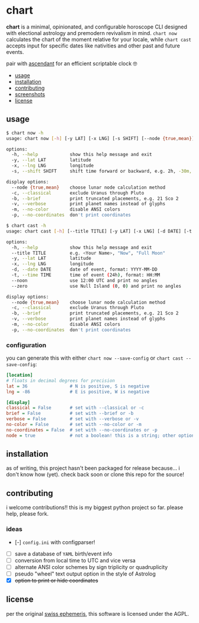 # chart

**chart** is a minimal, opinionated, and configurable horoscope CLI designed with electional astrology and premodern revivalism in mind. `chart now` calculates the chart of the moment relative for your locale, while `chart cast` accepts input for specific dates like nativities and other past and future events.

pair with [ascendant](https://codeberg.org/sailorfe/ascendant) for an efficient scriptable clock 🤓

- [usage](#usage)
- [installation](#installation)
- [contributing](#contributing)
- [screenshots](#screenshots)
- [license](#license)

<a name="usage"></a>
## usage

```sh
$ chart now -h
usage: chart now [-h] [-y LAT] [-x LNG] [-s SHIFT] [--node {true,mean}] [-c] [-b] [-v] [-m] [-p]

options:
  -h, --help            show this help message and exit
  -y, --lat LAT         latitude
  -x, --lng LNG         longitude
  -s, --shift SHIFT     shift time forward or backward, e.g. 2h, -30m, 1.5d (default is hours)

display options:
  --node {true,mean}    choose lunar node calculation method
  -c, --classical       exclude Uranus through Pluto
  -b, --brief           print truncated placements, e.g. 21 Sco 2
  -v, --verbose         print planet names instead of glyphs
  -m, --no-color        disable ANSI colors
  -p, --no-coordinates  don't print coordinates
```

```sh
$ chart cast -h
usage: chart cast [-h] [--title TITLE] [-y LAT] [-x LNG] [-d DATE] [-t TIME] [--noon] [--zero] [--node {true,mean}] [-c] [-b] [-v] [-m] [-p]

options:
  -h, --help            show this help message and exit
  --title TITLE         e.g. <Your Name>, "Now", "Full Moon"
  -y, --lat LAT         latitude
  -x, --lng LNG         longitude
  -d, --date DATE       date of event, format: YYYY-MM-DD
  -t, --time TIME       time of event (24h), format: HH:MM
  --noon                use 12:00 UTC and print no angles
  --zero                use Null Island (0, 0) and print no angles

display options:
  --node {true,mean}    choose lunar node calculation method
  -c, --classical       exclude Uranus through Pluto
  -b, --brief           print truncated placements, e.g. 21 Sco 2
  -v, --verbose         print planet names instead of glyphs
  -m, --no-color        disable ANSI colors
  -p, --no-coordinates  don't print coordinates
```

### configuration

you can generate this with either `chart now --save-config` or `chart cast --save-config`:

```ini
[location]
# floats in decimal degrees for precision
lat = 36                # N is positive, S is negative
lng = -86               # E is positive, W is negative

[display]
classical = False       # set with --classical or -c
brief = False           # set with --brief or -b
verbose = False         # set with --verbose or -v
no-color = False        # set with --no-color or -m
no-coordinates = False  # set with --no-coordinates or -p
node = true             # not a boolean! this is a string; other option is 'mean'
```

<a name="installation"></a>
## installation

as of writing, this project hasn't been packaged for release because... i don't know how (yet). check back soon or clone this repo for the source!

<a name="contributing"></a>
## contributing

i welcome contributions!! this is my biggest python project so far. please help, please fork.

### ideas

- [-] `config.ini` with configparser!
- [ ] save a database of `YAML` birth/event info
- [ ] conversion from local time to UTC and vice versa
- [ ] alternate ANSI color schemes by sign triplicity or quadruplicity
- [ ] pseudo "wheel" text output option in the style of Astrolog
- [x] ~~option to print or hide coordinates~~

<a name="license"></a>
## license

per the original [swiss ephemeris](https://www.astro.com/swisseph/swephinfo_e.htm), this software is licensed under the AGPL.
